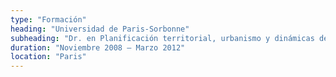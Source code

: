 ```yaml
---
type: "Formación"
heading: "Universidad de Paris-Sorbonne​"
subheading: "Dr. en Planificación territorial, urbanismo y dinámicas del espacio"
duration: "Noviembre 2008 – Marzo 2012"
location: "Paris"
---
```

